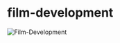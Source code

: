 # film-development
![Film-Development](https://user-images.githubusercontent.com/76165392/207141777-9ca25ee1-85ac-443f-b32d-11cdbc42d2e7.png)
